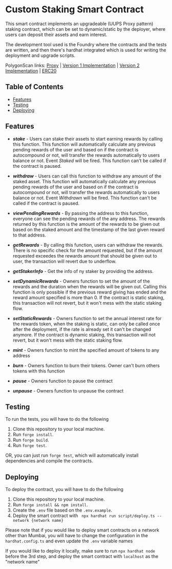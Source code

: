 # Custom Staking Smart Contract

This smart contract implements an upgradeable (UUPS Proxy pattern) staking contract, which can be set to dynamic/static by the deployer, where users can deposit their assets and earn interest.

The development tool used is the Foundry where the contracts and the tests are written, and then there's hardhat integrated which is used for writing the deployment and upgrade scripts.

PolygonScan links:
[Proxy](https://mumbai.polygonscan.com/address/0x22f68ab2f53e4eb0f8797cd5050950c42ab6ae4c) |
[Version 1 Implementation](https://mumbai.polygonscan.com/address/0xae2254f7c069c9b84393b36d78d49fda6545e979) |
[Version 2 Implementation](https://mumbai.polygonscan.com/address/0x29a645b06d6b8178ac29a2cc892ce74335a2bf93) |
[ERC20](https://mumbai.polygonscan.com/address/0x82ec67fc81398b91c73064efeed4621e336ba027)

## Table of Contents

- [Features](#features)
- [Testing](#testing)
- [Deploying](#deploying)

## Features

- **_stake_** - Users can stake their assets to start earning rewards by calling this function. This function will automatically calculate any previous pending rewards of the user and based on if the contract is autocompound or not, will transfer the rewards automatically to users balance or not. Event _Staked_ will be fired. This function can't be called if the contract is paused.

- **_withdraw_** - Users can call this function to withdraw any amount of the staked asset. This function will automatically calculate any previous pending rewards of the user and based on if the contract is autocompound or not, will transfer the rewards automatically to users balance or not. Event _Withdrawn_ will be fired. This function can't be called if the contract is paused.

- **_viewPendingRewards_** - By passing the address to this function, everyone can see the pending rewards of the any address. The rewards returned by this function is the amount of the rewards to be given out based on the staked amount and the timestamp of the last given reward to that address.

- **_getRewards_** - By calling this function, users can withdraw the rewards. There is no specific check for the amount requested, but if the amount requested exceedes the rewards amount that should be given out to user, the transaction will revert due to underflow.

- **_getStakerInfo_** - Get the info of ny staker by providing the address.

- **_setDynamicRewards_** - Owners function to set the amount of the rewards and the duration when the rewards will be given out. Calling this function is only possible if the previous reward giving has ended and the reward amount specified is more than 0. If the contract is static staking, this transaction will not revert, but it won't mess with the static staking flow.

- **_setStaticRewards_** - Owners function to set the annual interest rate for the rewards token, when the staking is static, can only be called once after the deployment, if the rate is already set it can't be changed anymore. If the contract is dynamic staking, this transaction will not revert, but it won't mess with the static staking flow.

- **_mint_** - Owners function to mint the specified amount of tokens to any address

- **_burn_** - Owners function to burn their tokens. Owner can't burn others tokens with this function

- **_pause_** - Owners function to pause the contract

- **_unpause_** - Owners function to unpause the contract

## Testing

To run the tests, you will have to do the following

1. Clone this repository to your local machine.
2. Run `forge install`.
3. Run `forge build`.
4. Run `forge test`.

OR, you can just run `forge test`, which will automatically install dependencies and compile the contracts.

## Deploying

To deploy the contract, you will have to do the following

1. Clone this repository to your local machine.
2. Run `forge install && npm install`.
3. Create the `.env` file based on the `.env.example`.
4. Deploy the smart contract with ` npx hardhat run script/deploy.ts --network {network name}`

Please note that if you would like to deploy smart contracts on a network other than Mumbai, you will have to change the configuration in the `hardhat.config.ts` and even update the `.env` variable names

If you would like to deploy it locally, make sure to run `npx hardhat node` before the 3rd step, and deploy the smart contract with `localhost` as the "network name"
